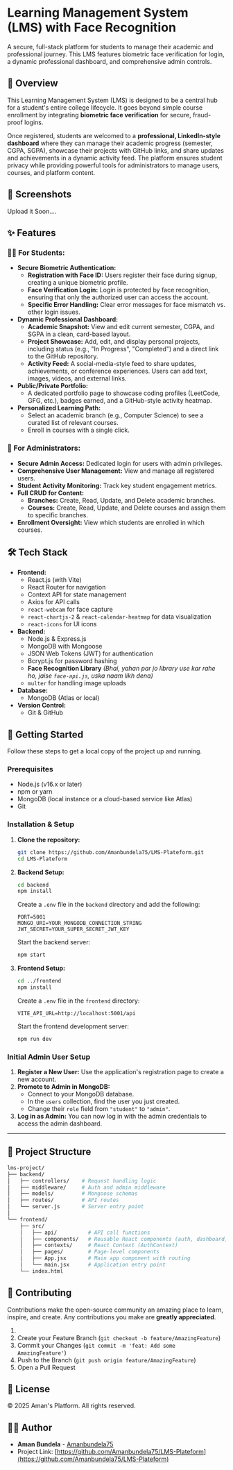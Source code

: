 # Learning Management System (LMS) with Face Recognition

A secure, full-stack platform for students to manage their academic and professional journey. This LMS features biometric face verification for login, a dynamic professional dashboard, and comprehensive admin controls.

## 🌟 Overview

This Learning Management System (LMS) is designed to be a central hub for a student's entire college lifecycle. It goes beyond simple course enrollment by integrating **biometric face verification** for secure, fraud-proof logins.

Once registered, students are welcomed to a **professional, LinkedIn-style dashboard** where they can manage their academic progress (semester, CGPA, SGPA), showcase their projects with GitHub links, and share updates and achievements in a dynamic activity feed. The platform ensures student privacy while providing powerful tools for administrators to manage users, courses, and platform content.

## 📸 Screenshots

Upload it Soon....

## ✨ Features

### 👨‍🎓 For Students:

*   **Secure Biometric Authentication:**
    *   **Registration with Face ID:** Users register their face during signup, creating a unique biometric profile.
    *   **Face Verification Login:** Login is protected by face recognition, ensuring that only the authorized user can access the account.
    *   **Specific Error Handling:** Clear error messages for face mismatch vs. other login issues.
*   **Dynamic Professional Dashboard:**
    *   **Academic Snapshot:** View and edit current semester, CGPA, and SGPA in a clean, card-based layout.
    *   **Project Showcase:** Add, edit, and display personal projects, including status (e.g., "In Progress", "Completed") and a direct link to the GitHub repository.
    *   **Activity Feed:** A social-media-style feed to share updates, achievements, or conference experiences. Users can add text, images, videos, and external links.
*   **Public/Private Portfolio:**
    *   A dedicated portfolio page to showcase coding profiles (LeetCode, GFG, etc.), badges earned, and a GitHub-style activity heatmap.
*   **Personalized Learning Path:**
    *   Select an academic branch (e.g., Computer Science) to see a curated list of relevant courses.
    *   Enroll in courses with a single click.

### 👮 For Administrators:

*   **Secure Admin Access:** Dedicated login for users with admin privileges.
*   **Comprehensive User Management:** View and manage all registered users.
*   **Student Activity Monitoring:** Track key student engagement metrics.
*   **Full CRUD for Content:**
    *   **Branches:** Create, Read, Update, and Delete academic branches.
    *   **Courses:** Create, Read, Update, and Delete courses and assign them to specific branches.
*   **Enrollment Oversight:** View which students are enrolled in which courses.

## 🛠️ Tech Stack

*   **Frontend:**
    *   React.js (with Vite)
    *   React Router for navigation
    *   Context API for state management
    *   Axios for API calls
    *   `react-webcam` for face capture
    *   `react-chartjs-2` & `react-calendar-heatmap` for data visualization
    *   `react-icons` for UI icons
*   **Backend:**
    *   Node.js & Express.js
    *   MongoDB with Mongoose
    *   JSON Web Tokens (JWT) for authentication
    *   Bcrypt.js for password hashing
    *   **Face Recognition Library** *(Bhai, yahan par jo library use kar rahe ho, jaise `face-api.js`, uska naam likh dena)*
    *   `multer` for handling image uploads
*   **Database:**
    *   MongoDB (Atlas or local)
*   **Version Control:**
    *   Git & GitHub

## 🚀 Getting Started

Follow these steps to get a local copy of the project up and running.

### Prerequisites

*   Node.js (v16.x or later)
*   npm or yarn
*   MongoDB (local instance or a cloud-based service like Atlas)
*   Git

### Installation & Setup

1.  **Clone the repository:**
    ```bash
    git clone https://github.com/Amanbundela75/LMS-Plateform.git
    cd LMS-Plateform
    ```

2.  **Backend Setup:**
    ```bash
    cd backend
    npm install
    ```
    Create a `.env` file in the `backend` directory and add the following:
    ```env
    PORT=5001
    MONGO_URI=YOUR_MONGODB_CONNECTION_STRING
    JWT_SECRET=YOUR_SUPER_SECRET_JWT_KEY
    ```
    Start the backend server:
    ```bash
    npm start
    ```

3.  **Frontend Setup:**
    ```bash
    cd ../frontend
    npm install
    ```
    Create a `.env` file in the `frontend` directory:
    ```env
    VITE_API_URL=http://localhost:5001/api
    ```
    Start the frontend development server:
    ```bash
    npm run dev
    ```

### Initial Admin User Setup

1.  **Register a New User:** Use the application's registration page to create a new account.
2.  **Promote to Admin in MongoDB:**
    *   Connect to your MongoDB database.
    *   In the `users` collection, find the user you just created.
    *   Change their `role` field from `"student"` to `"admin"`.
3.  **Log in as Admin:** You can now log in with the admin credentials to access the admin dashboard.

---
## 🔧 Project Structure
```bash
lms-project/
├── backend/
│   ├── controllers/    # Request handling logic
│   ├── middleware/     # Auth and admin middleware
│   ├── models/         # Mongoose schemas
│   ├── routes/         # API routes
│   └── server.js       # Server entry point
│
└── frontend/
    ├── src/
    │   ├── api/          # API call functions
    │   ├── components/   # Reusable React components (auth, dashboard, etc.)
    │   ├── contexts/     # React Context (AuthContext)
    │   ├── pages/        # Page-level components
    │   ├── App.jsx       # Main app component with routing
    │   └── main.jsx      # Application entry point
    └── index.html
```

## 🤝 Contributing

Contributions make the open-source community an amazing place to learn, inspire, and create. Any contributions you make are **greatly appreciated**.

1.  
2.  Create your Feature Branch (`git checkout -b feature/AmazingFeature`)
3.  Commit your Changes (`git commit -m 'feat: Add some AmazingFeature'`)
4.  Push to the Branch (`git push origin feature/AmazingFeature`)
5.  Open a Pull Request

## 📝 License

© 2025 Aman's Platform. All rights reserved.

## 🧑‍💻 Author

*   **Aman Bundela** - [Amanbundela75](https://github.com/Amanbundela75)
*   Project Link: [https://github.com/Amanbundela75/LMS-Plateform](https://github.com/Amanbundela75/LMS-Plateform)

